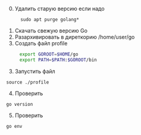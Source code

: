 
0. Удалить старую версию если надо
   ```
     sudo apt purge golang*
   ```
1. Скачать свежую версию Go
2. Разархивировать в диреткорию
   /home/user/go  
2. Создать файл profile
```sh
     export GOROOT=$HOME/go
     export PATH=$PATH:$GOROOT/bin  
```
3. Запустить файл 
```
source ./profile
```
4. Проверить 
```
go version
```
5. Проверить 
```
go env
```
